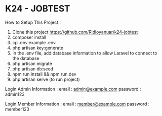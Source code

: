 # K24 - JOBTEST

How to Setup This Project :
1. Clone this project https://github.com/Ridloyanuar/k24-jobtest
2. composer install
3. cp .env.example .env
4. php artisan key:generate
5. In the .env file, add database information to allow Laravel to connect to the database
6. php artisan migrate
7. php artisan db:seed
8. npm run install && npm run dev
9. php artisan serve (to run project)

Login Admin Information :
email : admin@example.com
password : admin123

Login Member Information :
email : member@example.com
password : member123

